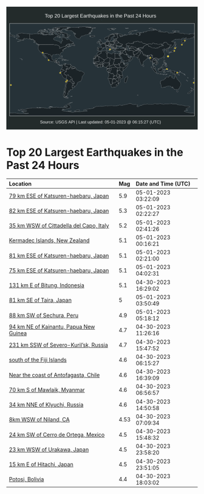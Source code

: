 ![Map](./map.png)

# Top 20 Largest Earthquakes in the Past 24 Hours

| Location | Mag | Date and Time (UTC) |
|:---|:---|:---|
| [79 km ESE of Katsuren-haebaru, Japan](https://earthquake.usgs.gov/earthquakes/eventpage/us7000jxag) | 5.9 | 05-01-2023 03:22:09 |
| [82 km ESE of Katsuren-haebaru, Japan](https://earthquake.usgs.gov/earthquakes/eventpage/us7000jxaa) | 5.3 | 05-01-2023 02:22:27 |
| [35 km WSW of Cittadella del Capo, Italy](https://earthquake.usgs.gov/earthquakes/eventpage/us7000jxac) | 5.2 | 05-01-2023 02:41:26 |
| [Kermadec Islands, New Zealand](https://earthquake.usgs.gov/earthquakes/eventpage/us7000jx9j) | 5.1 | 05-01-2023 00:16:21 |
| [81 km ESE of Katsuren-haebaru, Japan](https://earthquake.usgs.gov/earthquakes/eventpage/us7000jxab) | 5.1 | 05-01-2023 02:21:00 |
| [75 km ESE of Katsuren-haebaru, Japan](https://earthquake.usgs.gov/earthquakes/eventpage/us7000jxal) | 5.1 | 05-01-2023 04:02:31 |
| [131 km E of Bitung, Indonesia](https://earthquake.usgs.gov/earthquakes/eventpage/us7000jx7c) | 5.1 | 04-30-2023 16:29:02 |
| [81 km SE of Taira, Japan](https://earthquake.usgs.gov/earthquakes/eventpage/us7000jxaj) | 5 | 05-01-2023 03:50:49 |
| [88 km SW of Sechura, Peru](https://earthquake.usgs.gov/earthquakes/eventpage/us7000jxax) | 4.9 | 05-01-2023 05:18:12 |
| [94 km NE of Kainantu, Papua New Guinea](https://earthquake.usgs.gov/earthquakes/eventpage/us7000jx68) | 4.7 | 04-30-2023 11:26:16 |
| [231 km SSW of Severo-Kuril’sk, Russia](https://earthquake.usgs.gov/earthquakes/eventpage/us7000jx79) | 4.7 | 04-30-2023 15:47:52 |
| [south of the Fiji Islands](https://earthquake.usgs.gov/earthquakes/eventpage/us7000jx4q) | 4.6 | 04-30-2023 06:15:27 |
| [Near the coast of Antofagasta, Chile](https://earthquake.usgs.gov/earthquakes/eventpage/us7000jx7g) | 4.6 | 04-30-2023 16:39:09 |
| [70 km S of Mawlaik, Myanmar](https://earthquake.usgs.gov/earthquakes/eventpage/us7000jx4v) | 4.6 | 04-30-2023 06:56:57 |
| [34 km NNE of Klyuchi, Russia](https://earthquake.usgs.gov/earthquakes/eventpage/us7000jx6w) | 4.6 | 04-30-2023 14:50:58 |
| [8km WSW of Niland, CA](https://earthquake.usgs.gov/earthquakes/eventpage/ci40215575) | 4.53 | 04-30-2023 07:09:34 |
| [24 km SW of Cerro de Ortega, Mexico](https://earthquake.usgs.gov/earthquakes/eventpage/us7000jx76) | 4.5 | 04-30-2023 15:48:32 |
| [23 km WSW of Urakawa, Japan](https://earthquake.usgs.gov/earthquakes/eventpage/us7000jx9f) | 4.5 | 04-30-2023 23:58:20 |
| [15 km E of Hitachi, Japan](https://earthquake.usgs.gov/earthquakes/eventpage/us7000jxa1) | 4.5 | 04-30-2023 23:51:05 |
| [Potosi, Bolivia](https://earthquake.usgs.gov/earthquakes/eventpage/us7000jx7y) | 4.4 | 04-30-2023 18:03:02 |
